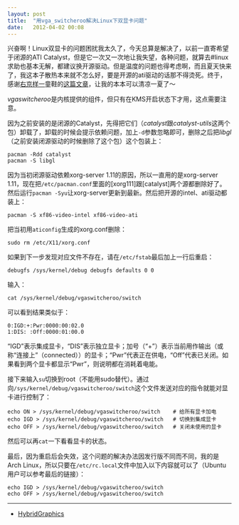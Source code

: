 ```yaml
---
layout: post
title:  "用vga_switcheroo解决Linux下双显卡问题"
date:   2012-04-02 00:08
---
```

兴奋啊！Linux双显卡的问题困扰我太久了，今天总算是解决了，以前一直寄希望于闭源的ATI Catalyst，但是它一次又一次地让我失望，各种问题，就算去#linux求助也基本无解，都建议换开源驱动。但是温度的问题也得考虑啊，而且夏天快来了，我这本子散热本来就不怎么好，要是开源的ati驱动的话那不得烫死。终于，感谢[右京样一](http://ukyoi.wordpress.com/)童鞋的[这篇文章](http://ukyoi.wordpress.com/2012/03/14/%E7%94%A8vga_switcheroo%E5%9C%A8linux%E4%B8%8B%EF%BC%88%E5%BC%80%E5%90%AFkms%EF%BC%89%E5%BD%BB%E5%BA%95%E5%85%B3%E9%97%AD%E6%9F%90%E4%B8%80%E5%8F%AF%E5%88%87%E6%8D%A2%E6%98%BE%E5%8D%A1%E7%9A%84/)，让我的本本可以清凉一夏了～

*vgaswitcheroo*是内核提供的组件，但只有在KMS开启状态下才用，这点需要注意。

因为之前安装的是闭源的Catalyst，先得把它们（*catalyst*跟*catalyst-utils*这两个包）卸载了，卸载的时候会提示依赖问题，加上`-d`参数忽略即可，删除之后把*libgl*（之前安装闭源驱动的时候删除了这个包）这个包装上：

```shell
pacman -Rdd catalyst
pacman -S libgl
```

因为当初闭源驱动依赖xorg-server 1.11的原因，所以一直用的是xorg-server 1.11，现在把`/etc/pacman.conf`里面的[xorg111]跟[catalyst]两个源都删除好了。然后运行`pacman -Syu`让xorg-server更新到最新。然后把开源的intel、ati驱动都装上：

```shell
pacman -S xf86-video-intel xf86-video-ati
```

把当初用`aticonfig`生成的xorg.conf删除：

```shell
sudo rm /etc/X11/xorg.conf
```

如果到下一步发现对应文件不存在，请在`/etc/fstab`最后加上一行后重启：

```shell
debugfs /sys/kernel/debug debugfs defaults 0 0
```

输入：

```shell
cat /sys/kernel/debug/vgaswitcheroo/switch
```

可以看到结果类似于：

```
0:IGD:+:Pwr:0000:00:02.0
1:DIS: :Off:0000:01:00.0
```

“IGD”表示集成显卡，“DIS”表示独立显卡；加号（“+”）表示当前用作输出（或称“连接上”（connected））的显卡；“Pwr”代表正在供电，“Off”代表已关闭。如果看到两个显卡都显示“Pwr”，则说明都在消耗着电能。

接下来输入`su`切换到root（不能用sudo替代）。通过向`/sys/kernel/debug/vgaswitcheroo/switch`这个文件发送对应的指令就能对显卡进行控制了：

```shell
echo ON > /sys/kernel/debug/vgaswitcheroo/switch    # 给所有显卡加电
echo IGD > /sys/kernel/debug/vgaswitcheroo/switch   # 切换到集成显卡
echo OFF > /sys/kernel/debug/vgaswitcheroo/switch   # 关闭未使用的显卡
```

然后可以再`cat`一下看看显卡的状态。

最后，因为重启后会失效，这个问题的解决办法因发行版不同而不同，我的是Arch Linux，所以只要在`/etc/rc.local`文件中加入以下内容就可以了（Ubuntu用户可以参考最后的链接）：

```shell
echo IGD > /sys/kernel/debug/vgaswitcheroo/switch
echo OFF > /sys/kernel/debug/vgaswitcheroo/switch
```

-----

- [HybridGraphics](https://help.ubuntu.com/community/HybridGraphics)
